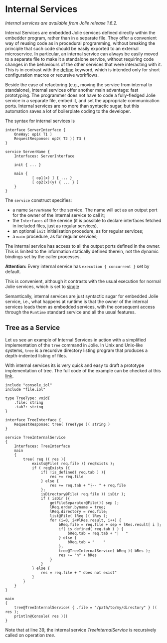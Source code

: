 # Internal Services

_Internal services are available from Jolie release 1.6.2._

Internal Services are embedded Jolie services defined directly within the embedder program, rather than in a separate file. They offer a convenient way of reusing code as in procedural programming, without breaking the principle that such code should be easily exported to an external microservice. In particular, an internal service can always be easily moved to a separate file to make it a standalone service, without requiring code changes in the behaviours of the other services that were interacting with it. This is in contrast with the [define](../basics/define.md) keyword, which is intended only for short configuration macros or recursive workflows.

Beside the ease of refactoring \(e.g., moving the service from internal to standalone\), internal services offer another main advantage: fast prototyping. The programmer does not have to code a fully-fledged Jolie service in a separate file, embed it, and set the appropriate communication ports. Internal services are no more than syntactic sugar, but this automation saves a lot of boilerplate coding to the developer.

The syntax for internal services is

```jolie
interface ServerInterface {
    OneWay: op1( T1 )
    RequestResponse: op2( T2 )( T3 )
}

service ServerName {
    Interfaces: ServerInterface

    init { ... }

    main {
            [ op1(x) ] { ... }
            [ op2(x)(y) { ... } ]
    }
}
```

The `service` construct specifies:

* a name `ServerName` for the service. The name will act as an output port for the owner of the internal service to call it;
* the `Interfaces` of the service \(it is possible to declare interfaces fetched in included files, just as regular services\).
* an optional `init` initialisation procedure, as for regular services;
* a `main` procedure, as for regular services;

The internal service has access to all the output ports defined in the owner. This is limited to the information statically defined therein, not the dynamic bindings set by the caller processes.

**Attention:** Every internal service has `execution { concurrent }` set by default.

This is convenient, although it contrasts with the usual execution for normal Jolie services, which is set to [single](../basics/processes.md#execution-modality)

Semantically, internal services are just syntactic sugar for embedded Jolie service, i.e., what happens at runtime is that the owner of the internal services loads them as embedded services, with the consequent access through the `Runtime` standard service and all the usual features.

## Tree as a Service

Let us see an example of Internal Services in action with a simplified implementation of the `tree` command in Jolie. In Unix and Unix-like systems, `tree` is a recursive directory listing program that produces a depth-indented listing of files.

With internal services its is very quick and easy to draft a prototype implementation of tree. The full code of the example can be checked at this [link](https://github.com/jolie/examples/tree/master/04_architectural_composition/03_internal_services/02_tree_as_a_service).

```jolie
include "console.iol"
include "file.iol"

type TreeType: void{
    .file: string
    .tab?: string
}

interface TreeInterface {
    RequestResponse: tree( TreeType )( string )
}

service TreeInternalService
{
    Interfaces: TreeInterface
    main
    {
        tree( req )( res ){
            exists@File( req.file )( reqExists );
            if ( reqExists ){
                if( !is_defined( req.tab ) ){
                    res += req.file
                } else {
                    res += req.tab + "├-- " + req.file
                };
                isDirectory@File( req.file )( isDir );
                if ( isDir ){
                    getFileSeparator@File()( sep );
                    lReq.order.byname = true;
                    lReq.directory = req.file;
                    list@File( lReq )( lRes );
                    for (i=0, i<#lRes.result, i++) {
                        bReq.file = req.file + sep + lRes.result[ i ];
                        if( is_defined( req.tab ) ) {
                            bReq.tab = req.tab + "|   "
                        } else {
                            bReq.tab = "    "
                        };
                        tree@TreeInternalService( bReq )( bRes );
                        res += "n" + bRes
                    }
                }
            } else {
                res = req.file + " does not exist"
            }
        }
    }
}

main
{
    tree@TreeInternalService( { .file = "/path/to/my/directory" } )( res );
    println@Console( res )()
}
```

Note that at line 39, the internal service _TreeInternalService_ is recursively called on operation _tree_.
